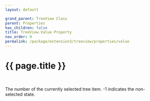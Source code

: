 ```yaml
---
layout: default

grand_parent: TreeView Class
parent: Properties
has_children: false
title: TreeView.Value Property
nav_order: 9
permalink: /package/extension3/treeview/properties/value
---
```

# {{ page.title }}
<br>

The number of the currently selected tree item. -1 indicates the non-selected state.
